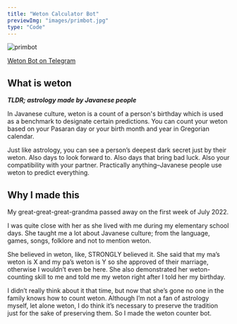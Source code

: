 ```yaml
---
title: "Weton Calculator Bot"
previewImg: "images/primbot.jpg"
type: "Code"
---
```


![primbot](/images/primbot.jpg "primbot")

[Weton Bot on Telegram](https://t.me/bot_primbot)

## What is weton

***TLDR; astrology made by Javanese people***

In Javanese culture, weton is a count of a person's birthday which is used as a benchmark to designate certain predictions. You can count your weton based on your Pasaran day or your birth month and year in Gregorian calendar.

Just like astrology, you can see a person’s deepest dark secret just by their weton. Also days to look forward to. Also days that bring bad luck. Also your compatibility with your partner. Practically anything–Javanese people use weton to predict everything.


## Why I made this

My great-great-great-grandma passed away on the first week of July 2022. 

I was quite close with her as she lived with me during my elementary school days. She taught me a lot about Javanese culture; from the language, games, songs, folklore and not to mention weton. 

She believed in weton, like, STRONGLY believed it. She said that my ma’s weton is X and my pa’s weton is Y so she approved of their marriage, otherwise I wouldn’t even be here. She also demonstrated her weton-counting skill to me and told me my weton right after I told her my birthday. 

I didn’t really think about it that time, but now that she’s gone no one in the family knows how to count weton. Although I’m not a fan of astrology myself, let alone weton, I do think it’s necessary to preserve the tradition just for the sake of preserving them. So I made the weton counter bot.

